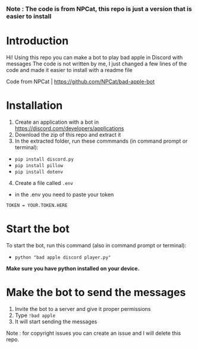 ### Note : The code is from NPCat, this repo is just a version that is easier to install

# Introduction
Hi! Using this repo you can make a bot to play bad apple in Discord with messages
The code is not written by me, I just changed a few lines of the code and 
made it easier to install with a readme file

Code from NPCat |
https://github.com/NPCat/bad-apple-bot

# Installation
1. Create an application with a bot in https://discord.com/developers/applications
2. Download the zip of this repo and extract it
3. In the extracted folder, run these commmands (in command prompt or terminal):
- `pip install discord.py`
- `pip install pillow`
- `pip install dotenv`
4. Create a file called `.env`

- in the .env you need to paste your token 

```env
TOKEN = YOUR.TOKEN.HERE
```

# Start the bot
To start the bot, run this command (also in command prompt or terminal):
- `python "bad apple discord player.py"`

**Make sure you have python installed on your device.**

# Make the bot to send the messages
1. Invite the bot to a server and give it proper permissions
2. Type `!bad apple`
3. It will start sending the messages

Note : for copyright issues you can create an issue and I will delete this repo.
